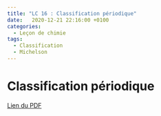 ```yaml
---
title: "LC 16 : Classification périodique"
date:   2020-12-21 22:16:00 +0100
categories:
  - Leçon de chimie
tags:
  - Classification
  - Michelson
---
```


# Classification périodique

[Lien du PDF](/assets/pdf/LC16.pdf)

<object class="pdf fitvidsignore" data="/assets/pdf/LC16.pdf" type="application/pdf"></object>
